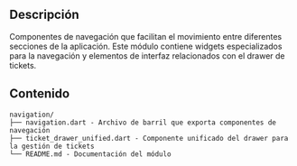 ## Descripción
Componentes de navegación que facilitan el movimiento entre diferentes secciones de la aplicación. Este módulo contiene widgets especializados para la navegación y elementos de interfaz relacionados con el drawer de tickets.

## Contenido
```
navigation/
├── navigation.dart - Archivo de barril que exporta componentes de navegación
├── ticket_drawer_unified.dart - Componente unificado del drawer para la gestión de tickets
└── README.md - Documentación del módulo
```
